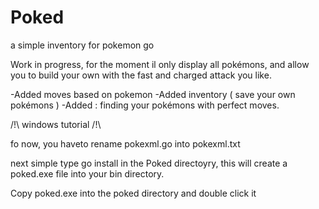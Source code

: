 # Poked
a simple inventory for pokemon go

Work in progress, for the moment il only display all pokémons, and allow you to build your own with the fast and charged attack you like.

-Added moves based on pokemon
-Added inventory ( save your own pokémons )
-Added : finding your pokémons with perfect moves.

/!\ windows tutorial /!\

fo now, you haveto rename pokexml.go into pokexml.txt

next simple type go install in the Poked directoyry, this will create a poked.exe file into your bin directory.

Copy poked.exe into the poked directory and double click it



